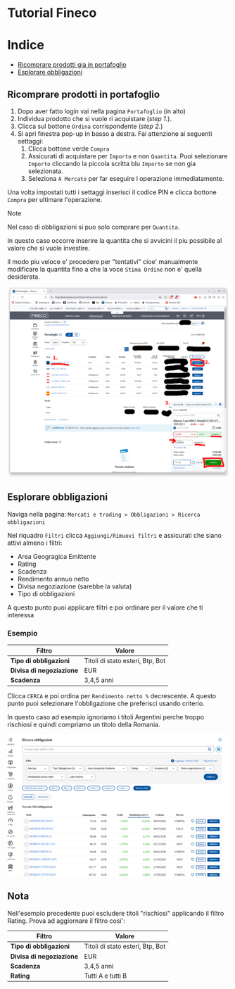# Tutorial Fineco

# Indice
- [Ricomprare prodotti gia in portafoglio](#ricomprare-prodotti-in-portafoglio)
- [Esplorare obbligazioni](#esplorare-obbligazioni)




## Ricomprare prodotti in portafoglio
1. Dopo aver fatto login vai nella pagina `Portafoglio` (in alto)
2. Individua prodotto che si vuole ri acquistare (*step 1.*).
3. Clicca sul bottone `Ordina` corrispondente (*step 2.*)
4. Si apri finestra pop-up in basso a destra.
  Fai attenzione ai seguenti settaggi:
    1. Clicca bottone verde `Compra`
    2. Assicurati di acquistare per `Importo` e non `Quantita`. Puoi selezionare `Importo` cliccando la piccola scritta blu `Importo` se non gia selezionata.
    3. Seleziona `A Mercato` per far eseguire l operazione immediatamente.

Una volta impostati tutti i settaggi inserisci il codice PIN e clicca bottone `Compra` per ultimare l'operazione.

> [!NOTE]
> Nel caso di obbligazioni si puo solo comprare per `Quantita`.
> 
> In questo caso occorre inserire la quantita che si avvicini il piu possibile al valore che si vuole investire.
> 
> Il modo piu veloce e' procedere per "tentativi" cioe' manualmente modificare la quantita fino a che la voce `Stima Ordine` non e' quella desiderata.



![buy etf](https://github.com/clarkmaio/TutorialFineco/blob/main/assets/tutorial_fineco_1.png?raw=true)


## Esplorare obbligazioni
Naviga nella pagina:
`Mercati e trading > Obbligazioni > Ricerca obbligazioni`

Nel riquadro `Filtri`  clicca `Aggiungi/Rimuovi filtri` e assicurati che siano attivi almeno i filtri:
- Area Geogragica Emittente
- Rating
- Scadenza
- Rendimento annuo netto
- Divisa negoziazione (sarebbe la valuta)
- Tipo di obbligazioni

A questo punto puoi applicare filtri e poi ordinare per il valore che ti interessa

### Esempio

| Filtro | Valore |
| ---- | ---- |
| **Tipo di obbligazioni** | Titoli di stato esteri, Btp, Bot |
| **Divisa di negoziazione** | EUR |
| **Scadenza** | 3,4,5 anni |

Clicca `CERCA` e poi ordina per `Rendimento netto %` decrescente.
A questo punto puoi selezionare l'obbligazione che preferisci usando criterio.

In questo caso ad esempio ignoriamo i titoli Argentini perche troppo rischiosi e quindi compriamo un titolo della Romania.

![buy etf](https://github.com/clarkmaio/TutorialFineco/blob/main/assets/tutorial_fineco_obbligazioni_1.png?raw=true)


## Nota
Nell'esempio precedente puoi escludere titoli "rischiosi" applicando il filtro Rating. Prova ad aggiornare il filtro cosi':

| Filtro | Valore |
| ---- | ---- |
| **Tipo di obbligazioni** | Titoli di stato esteri, Btp, Bot |
| **Divisa di negoziazione** | EUR |
| **Scadenza** | 3,4,5 anni |
| **Rating** | Tutti A e tutti B |
